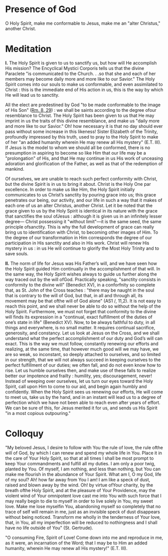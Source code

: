 # Presence of God

O Holy Spirit, make me conformable to Jesus, make me an "alter Christus," another Christ.

# Meditation

**I.** The Holy Spirit is given to us to sanctify us, but how will He accomplish His mission? The Encyclical Mystici Corporis tells us that the divine Paraclete "is communicated to the Church. . .so that she and each of her members may become daily more and more like to our Savior." The Holy Spirit comes into our souls to make us conformable, and even assimilated to Christ : this is the immediate end of His action in us, this is the way by which He will lead us to sanctity.

All the elect are predestined by God "to be made conformable to the image of His Son" ([Rm. 8, 29](https://vulgata.online/bible/Rm.8?ed=DR2&vfn=DR2.Rm.8.29:vs)) : we shall be saints according to the degree ofour resemblance to Christ. The Holy Spirit has been given to us that He may imprint in us the traits of this divine resemblance, and make us "daily more and more like to our Savior." Oh! how necessary it is that no day should ever pass without some increase in this likeness! Sister Elizabeth of the Trinity, profoundly impressed by this truth, used to pray to the Holy Spirit to make of her "an added humanity wherein He may renew all His mystery" (E.T. III). If Jesus is the model to whom we should all be conformed, there is no presumption in aspiring to become so like Him that our life may be a "prolongation" of His, and that He may continue in us His work of unceasing adoration and glorification of the Father, as well as that of the redemption of mankind.

Of ourselves, we are unable to reach such perfect conformity with Christ, but the divine Spirit is in us to bring it about. Christ is the Holy One par excellence. In order to make us like Him, the Holy Spirit initially communicates to us Christ’s sanctity by pouring grace into us; this grace penetrates our being, our activity, and our life in such a way that it makes of each one of us an alter Christus, another Christ. Let it be noted that the grace given to us by the Holy Spirit is identical in its nature with the grace that sanctifies the soul ofJesus : although it is given us in an infinitely lesser degree— Christ possessing it "without limit"—it is the same seed, the same principle ofsanctity. This is why the full development of grace can really bring us to identification with Christ, to becoming other images of Him. To the degree of our transformation in Him corresponds the degree of our participation in His sanctity and also in His work. Christ will renew His mystery in us : in us He will continue to glorify the Most Holy Trinity and to save souls.

**II.** The norm of life for Jesus was His Father’s will, and we have seen how the Holy Spirit guided Him continually in the accomplishment of that will. In the same way, the Holy Spirit wishes always to guide us further along the way traced out by the will ofGod. Practically speaking, "sanctity consists in conformity to the divine will" (Benedict XV), in a conforfnity so complete that, as St. John of the Cross teaches : "there may be naught in the soul that is contrary to the will of God, but that, in all and through all, its movement may be that ofthe will of God alone" (AS1 /, 11,2). It is not easy to reach this point, and we shall never be able to do so without the help of the Holy Spirit. Furthermore, we must not forget that conformity to the divine will finds its expression in a "continual, exact fulfillment of the duties of one’s state in life" (Benedict XV). Now, to be always faithful to duty, in all things and everywhere, is no small matter. It requires continual sacrifice, generosity, and constancy. Let us look at Jesus on the Cross, and we shall understand what the perfect accomplishment of our duty and God’s will can exact. This is the way we must follow, constantly renewing our efforts and realizing, at the same time, that however much good will we may have, we are so weak, so inconstant, so deeply attached to ourselves, and so limited in our strength, that we will not always succeed in keeping ourselves to the perfect fulfillment of our duties; we often fall, and do not even know how to rise. Let us humble ourselves then, and make use of these falls to realize better our impotence and frailty : humility, yes; discouragement, never! Instead of weeping over ourselves, let us turn our eyes toward the Holy Spirit, call upon Him to come to our aid, and begin again humbly and confidently. When the Holy Spirit sees us renewing our efforts, He will come to meet us, take us by the hand, and in an instant will lead us to a degree of perfection which we have not been able to reach even after years of effort. We can be sure of this, for Jesus merited it for us, and sends us His Spirit "in a most copious outpouring."

# Colloquy

"My beloved Jesus, I desire to follow with You the rule of love, the rule ofthe will of God, by which I can renew and spend my whole life in You. Place it in the care of Your Holy Spirit, so that at all times I shall be most prompt to keep Your commandments and fulfill all my duties. I am only a poor twig, planted by You. Of myself, I am nothing, and less than nothing, but You can make me flourish in the abundance of Your Spirit. What am I, O my God, life of my soul? Ah! how far away from You I am! I am like a speck of dust, raised and blown away by the wind. Oh! by virtue ofYour charity, by the breath ofthe Holy Spirit, and at the pleasure of Your Providence, may the violent wind of Your omnipotent love cast me into You with such force that I may really begin to die to myself in order to live solely in You, my sweet love. Make me lose myselfin You, abandoning myself so completely that no trace of self will remain in me, just as an invisible speck of dust disappears without being noticed. Transform me wholly in the tenderness of Your love, that, in You, all my imperfection will be reduced to nothingness and I shall have no life outside of You" (St. Gertrude).

"O consuming Fire, Spirit of Love! Come down into me and reproduce in me, as it were, an incarnation of the Word; that I may be to Him an added humanity, wherein He may renew all His mystery!" (E.T. III).
